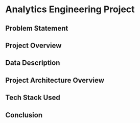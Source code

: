 # Analytics Engineering Project


## Problem Statement


## Project Overview


## Data Description


## Project Architecture Overview 


## Tech Stack Used


## Conclusion
